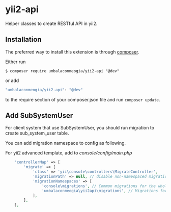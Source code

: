 # yii2-api
Helper classes to create RESTful API in yii2.

## Installation

The preferred way to install this extension is through [composer](http://getcomposer.org/download/).

Either run
```shell
$ composer require umbalaconmeogia/yii2-api "@dev"
```

or add
```javascript
"umbalaconmeogia/yii2-api": "@dev"
```
to the require section of your composer.json file and run `composer update`.

## Add SubSystemUser

For client system that use SubSystemUser, you should run migration to create sub_system_user table.

You can add migration namespace to config as following.

For yii2 advanced template, add to *console/config/main.php*
```php
    'controllerMap' => [
        'migrate' => [
            'class' => 'yii\console\controllers\MigrateController',
            'migrationPath' => null, // disable non-namespaced migrations if app\migrations is listed below
            'migrationNamespaces' => [
                'console\migrations', // Common migrations for the whole application
                'umbalaconmeogia\yii2api\migrations', // Migrations for the specific extension
            ],
        ],
    ],
```